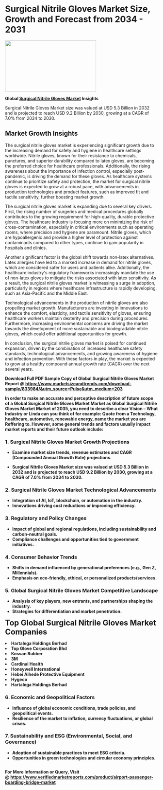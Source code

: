 <H1>Surgical Nitrile Gloves Market Size, Growth and Forecast from 2034 - 2031</H1><img class="aligncenter size-medium wp-image-584254" src="https://thirdeyenews.in/wp-content/uploads/2034/09/Global-Market-Research-300x168.jpeg" alt="" width="300" height="168" /><p><strong>Global&nbsp;<a href="https://www.marketsizeandtrends.com/download-sample/833984/&amp;utm_source=Pulse&amp;utm_medium=203">Surgical Nitrile Gloves Market</a> Insights</strong></p><p>Surgical Nitrile Gloves Market size was valued at USD 5.3 Billion in 2032 and is projected to reach USD 9.2 Billion by 2030, growing at a CAGR of 7.0% from 2034 to 2030.</p><p><h2>Market Growth Insights</h2> <p>The surgical nitrile gloves market is experiencing significant growth due to the increasing demand for safety and hygiene in healthcare settings worldwide. Nitrile gloves, known for their resistance to chemicals, punctures, and superior durability compared to latex gloves, are becoming the preferred choice for healthcare professionals. Additionally, the rising awareness about the importance of infection control, especially post-pandemic, is driving the demand for these gloves. As healthcare systems continue to prioritize safety and protection, the market for surgical nitrile gloves is expected to grow at a robust pace, with advancements in production technologies and product features, such as improved fit and tactile sensitivity, further boosting market growth.</p> <p><strong></strong></p> <p>The surgical nitrile gloves market is expanding due to several key drivers. First, the rising number of surgeries and medical procedures globally contributes to the growing requirement for high-quality, durable protective gloves. The healthcare industry is focusing more on minimizing the risk of cross-contamination, especially in critical environments such as operating rooms, where precision and hygiene are paramount. Nitrile gloves, which are hypoallergenic and provide a higher level of protection against contaminants compared to other types, continue to gain popularity in hospitals and clinics.</p> <p>Another significant factor is the global shift towards non-latex alternatives. Latex allergies have led to a marked increase in demand for nitrile gloves, which are considered safer for users and patients alike. Additionally, the healthcare industry's regulatory frameworks increasingly mandate the use of non-latex gloves to mitigate the risks associated with latex sensitivity. As a result, the surgical nitrile gloves market is witnessing a surge in adoption, particularly in regions where healthcare infrastructure is rapidly developing, such as Asia-Pacific and the Middle East.</p> <p>Technological advancements in the production of nitrile gloves are also propelling market growth. Manufacturers are investing in innovations to enhance the comfort, elasticity, and tactile sensitivity of gloves, ensuring healthcare workers maintain dexterity and precision during procedures. Furthermore, increasing environmental concerns are driving the market towards the development of more sustainable and biodegradable nitrile gloves, which could offer additional opportunities for growth.</p> <p>In conclusion, the surgical nitrile gloves market is poised for continued expansion, driven by the combination of increased healthcare safety standards, technological advancements, and growing awareness of hygiene and infection prevention. With these factors in play, the market is expected to grow at a healthy compound annual growth rate (CAGR) over the next several years.</p> <p><strong></p><p><span class=""><strong>Download Full PDF Sample Copy of Global Surgical Nitrile Gloves Market Report</strong> @ <a href="https://www.marketsizeandtrends.com/download-sample/833984/&amp;utm_source=Pulse&amp;utm_medium=203" target="_blank">https://www.marketsizeandtrends.com/download-sample/833984/&amp;utm_source=Pulse&amp;utm_medium=203</a></span></p><p>In order to make an accurate and perceptive description of future scope of a Global&nbsp;Surgical Nitrile Gloves Market Market as Global&nbsp;Surgical Nitrile Gloves Market Market of 2035, you need to describe a clear Vision &ndash; What Industry or Linda can you think of for example: Quote from a Technology, healthcare, automotive, renewable energy, name the market you are Reffering to. However, some general trends and factors usually impact market reports and their future outlook include:</p><h3>1.&nbsp;<strong>Surgical Nitrile Gloves Market Growth Projections</strong></h3><ul><li>Examine market size trends, revenue estimates and CAGR (Compounded Annual Growth Rate) projections.</li><li><p>Surgical Nitrile Gloves Market size was valued at USD 5.3 Billion in 2032 and is projected to reach USD 9.2 Billion by 2030, growing at a CAGR of 7.0% from 2034 to 2030.</p></li></ul><h3>2.&nbsp;<strong>Surgical Nitrile Gloves Market Technological Advancements</strong></h3><ul><li>Integration of AI, IoT, blockchain, or automation in the industry.</li><li>Innovations driving cost reductions or improving efficiency.</li></ul><h3>3.&nbsp;<strong>Regulatory and Policy Changes</strong></h3><ul><li>Impact of global and regional regulations, including sustainability and carbon-neutral goals.</li><li>Compliance challenges and opportunities tied to government initiatives.</li></ul><h3>4.&nbsp;<strong>Consumer Behavior Trends</strong></h3><ul><li>Shifts in demand influenced by generational preferences (e.g., Gen Z, Millennials).</li><li>Emphasis on eco-friendly, ethical, or personalized products/services.</li></ul><h3>5.&nbsp;<strong>Global Surgical Nitrile Gloves Market Competitive Landscape</strong></h3><ul><li>Analysis of key players, new entrants, and partnerships shaping the industry.</li><li>Strategies for differentiation and market penetration.</li></ul><p data-pm-slice="1 1 []"><span style="color: inherit; font-family: inherit; font-size: 25px;">Top Global Surgical Nitrile Gloves Market Companies</span></p><div class="" data-test-id=""><p><li>Hartalega Holdings Berhad</li><li> Top Glove Corporation Bhd</li><li> Kossan Rubber</li><li> 3M</li><li> Cardinal Health</li><li> Honeywell International</li><li> Hebei Aihede Protective Equipment</li><li> Hygeco</li><li> Hartalega Holdings Berhad</li></p></div><h3>6.&nbsp;<strong>Economic and Geopolitical Factors</strong></h3><ul><li>Influence of global economic conditions, trade policies, and geopolitical events.</li><li>Resilience of the market to inflation, currency fluctuations, or global crises.</li></ul><h3>7.&nbsp;<strong>Sustainability and ESG (Environmental, Social, and Governance)</strong></h3><ul><li>Adoption of sustainable practices to meet ESG criteria.</li><li>Opportunities in green technologies and circular economy principles.</li></ul><h2><strong style="font-size: 14px;">For More Information or Query, Visit @&nbsp;</strong><a style="background-color: #ffffff; font-size: 14px;" href="https://www.marketsizeandtrends.com/report/surgical-nitrile-gloves-market/" target="_blank">https://www.verifiedmarketreports.com/product/airport-passenger-boarding-bridge-market</a></h2>
